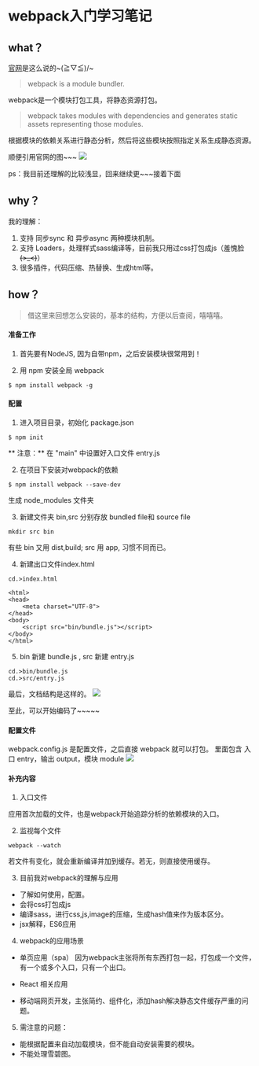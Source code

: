 # webpack入门学习笔记

## what？

[官网](https://webpack.github.io/docs/what-is-webpack.html)是这么说的~\(≧▽≦)/~

> webpack is a module bundler.

webpack是一个模块打包工具，将静态资源打包。

> webpack takes modules with dependencies and generates static assets representing those modules.

根据模块的依赖关系进行静态分析，然后将这些模块按照指定关系生成静态资源。

顺便引用官网的图~~~
![](https://webpack.github.io/assets/what-is-webpack.png)

ps：我目前还理解的比较浅显，回来继续更~~~接着下面

## why？

我的理解：
1. 支持 同步sync 和 异步async 两种模块机制。
2. 支持 Loaders，处理样式sass编译等，目前我只用过css打包成js（羞愧脸~~~~(>_<)~~~~）
3. 很多插件，代码压缩、热替换、生成html等。

## how？

> 借这里来回想怎么安装的，基本的结构，方便以后查阅，嘻嘻嘻。

#### 准备工作

1. 首先要有NodeJS, 因为自带npm，之后安装模块很常用到！

2. 用 npm 安装全局 webpack
```
$ npm install webpack -g
```

#### 配置

1. 进入项目目录，初始化 package.json
```
$ npm init
```
** 注意：** 在 "main" 中设置好入口文件 entry.js

2. 在项目下安装对webpack的依赖
```
$ npm install webpack --save-dev
```
生成 node_modules 文件夹

3. 新建文件夹 bin,src 分别存放 bundled file和 source file
```
mkdir src bin
```
有些 bin 又用 dist,build; src 用 app, 习惯不同而已。

4. 新建出口文件index.html
```
cd.>index.html

<html>
<head>
	<meta charset="UTF-8">
</head>
<body>
	<script src="bin/bundle.js"></script>
</body>
</html>
```

5. bin 新建 bundle.js , src 新建 entry.js
```
cd.>bin/bundle.js
cd.>src/entry.js
```

最后，文档结构是这样的。
![](http://p1.bqimg.com/567571/b0fb9cc67a9d5a23.png)

至此，可以开始编码了~~~~~

#### 配置文件

webpack.config.js 是配置文件，之后直接 webpack 就可以打包。
里面包含 入口 entry，输出 output，模块 module
![](http://p1.bqimg.com/567571/a3b98bc3e148aeba.png)

#### 补充内容

1. 入口文件

应用首次加载的文件，也是webpack开始追踪分析的依赖模块的入口。

2. 监视每个文件
```
webpack --watch
```
若文件有变化，就会重新编译并加到缓存。若无，则直接使用缓存。

3. 目前我对webpack的理解与应用

- 了解如何使用，配置。
- 会将css打包成js
- 编译sass，进行css,js,image的压缩，生成hash值来作为版本区分。
- jsx解释，ES6应用

4. webpack的应用场景

- 单页应用（spa）
因为webpack主张将所有东西打包一起，打包成一个文件，有一个或多个入口，只有一个出口。

- React 相关应用
- 移动端网页开发，主张简约、组件化，添加hash解决静态文件缓存严重的问题。

5. 需注意的问题：

- 能根据配置来自动加载模块，但不能自动安装需要的模块。
- 不能处理雪碧图。